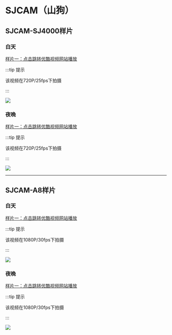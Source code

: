 # SJCAM（山狗）

## SJCAM-SJ4000样片

### 白天

[样片一：点击跳转优酷视频网站播放](http://v.youku.com/v_show/id_XMzkzMDc0MzMxMg==.html)

:::tip 提示

该视频在720P/25fps下拍摄

:::

[![](https://gitee.com/zhou/MoYouClubPic/raw/master/20210401160209.jpg)](http://v.youku.com/v_show/id_XMzkzMDc0MzMxMg==.html)

### 夜晚

[样片一：点击跳转优酷视频网站播放](http://v.youku.com/v_show/id_XMzk2MzUzNjYwMA==.html)

:::tip 提示

该视频在720P/25fps下拍摄

:::

[![](https://gitee.com/zhou/MoYouClubPic/raw/master/20210401160226.jpg)](http://v.youku.com/v_show/id_XMzk2MzUzNjYwMA==.html)


---

## SJCAM-A8样片

### 白天

[样片一：点击跳转优酷视频网站播放](http://v.youku.com/v_show/id_XNDI3NjYwNjY4OA==.html)

:::tip 提示

该视频在1080P/30fps下拍摄

:::

[![](https://gitee.com/zhou/MoYouClubPic/raw/master/20210401160241.jpg)](http://v.youku.com/v_show/id_XNDI3NjYwNjY4OA==.html)



### 夜晚

[样片一：点击跳转优酷视频网站播放](http://v.youku.com/v_show/id_XNDI3NjYwNzk0OA==.html)

:::tip 提示

该视频在1080P/30fps下拍摄

:::


[![](https://gitee.com/zhou/MoYouClubPic/raw/master/20210401160255.jpg)](http://v.youku.com/v_show/id_XNDI3NjYwNzk0OA==.html)